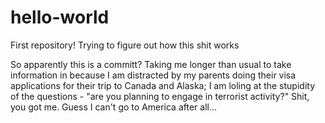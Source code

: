 # hello-world
First repository! Trying to figure out how this shit works

So apparently this is a committ? Taking me longer than usual to take information in because I am distracted by my parents doing their visa applications for their trip to Canada and Alaska; I am loling at the stupidity of the questions - "are you planning to engage in terrorist activity?" Shit, you got me. Guess I can't go to America after all...
